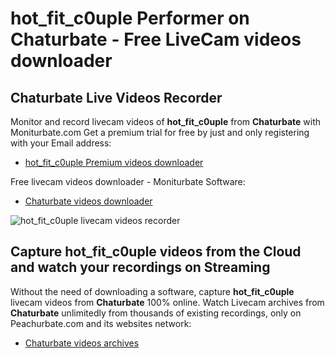 # hot_fit_c0uple Performer on Chaturbate - Free LiveCam videos downloader

## Chaturbate Live Videos Recorder

Monitor and record livecam videos of **hot_fit_c0uple** from **Chaturbate** with Moniturbate.com
Get a premium trial for free by just and only registering with your Email address:
* [hot_fit_c0uple Premium videos downloader](https://moniturbate.com/request-demo-licence-key.html)

Free livecam videos downloader - Moniturbate Software:
* [Chaturbate videos downloader](https://moniturbate.com/moniturbate-download-software.html)

![hot_fit_c0uple livecam videos recorder](https://peachurnet.com/templates/moniturbate-software.png)


## Capture hot_fit_c0uple videos from the Cloud and watch your recordings on Streaming

Without the need of downloading a software, capture **hot_fit_c0uple** livecam videos from **Chaturbate** 100% online.
Watch Livecam archives from **Chaturbate** unlimitedly from thousands of existing recordings, only on Peachurbate.com and its websites network:
* [Chaturbate videos archives](https://peachurnet.com/)